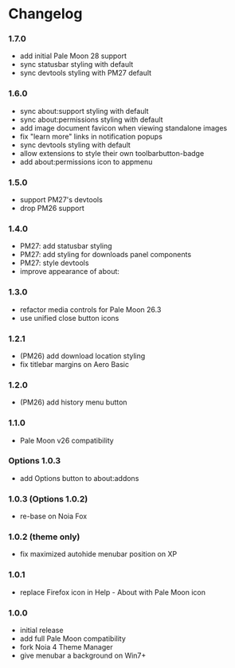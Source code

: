 # Changelog

### 1.7.0
- add initial Pale Moon 28 support
- sync statusbar styling with default
- sync devtools styling with PM27 default

### 1.6.0
- sync about:support styling with default
- sync about:permissions styling with default
- add image document favicon when viewing standalone images
- fix "learn more" links in notification popups
- sync devtools styling with default
- allow extensions to style their own toolbarbutton-badge
- add about:permissions icon to appmenu

### 1.5.0
- support PM27's devtools
- drop PM26 support

### 1.4.0
- PM27: add statusbar styling
- PM27: add styling for downloads panel components
- PM27: style devtools
- improve appearance of about:

### 1.3.0
- refactor media controls for Pale Moon 26.3
- use unified close button icons

### 1.2.1
- (PM26) add download location styling
- fix titlebar margins on Aero Basic

### 1.2.0
- (PM26) add history menu button

### 1.1.0
- Pale Moon v26 compatibility

### Options 1.0.3
- add Options button to about:addons

### 1.0.3 (Options 1.0.2)
- re-base on Noia Fox

### 1.0.2 (theme only)
- fix maximized autohide menubar position on XP

### 1.0.1
- replace Firefox icon in Help - About with Pale Moon icon

### 1.0.0
- initial release
- add full Pale Moon compatibility
- fork Noia 4 Theme Manager
- give menubar a background on Win7+